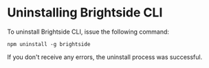 # Uninstalling Brightside CLI

To uninstall Brightside CLI, issue the following command:

```text
npm uninstall -g brightside
```

If you don't receive any errors, the uninstall process was successful.

